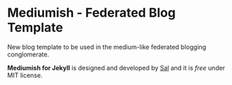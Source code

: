 # Mediumish - Federated Blog Template

New blog template to be used in the medium-like federated blogging conglomerate.

**Mediumish for Jekyll** is designed and developed by [Sal](https://www.wowthemes.net) and it is *free* under MIT license. 
